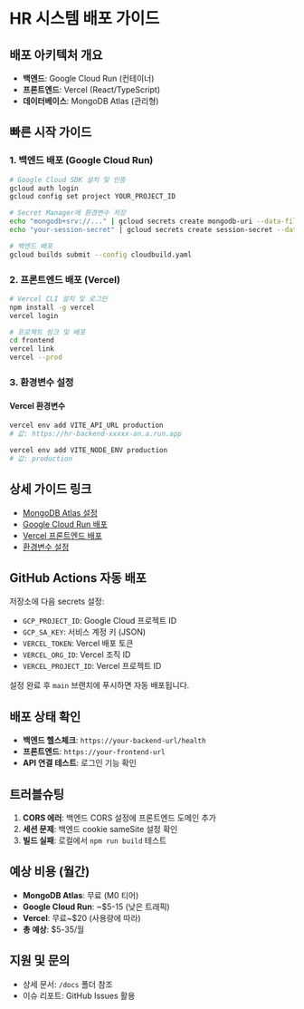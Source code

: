 # HR 시스템 배포 가이드

## 배포 아키텍처 개요
- **백엔드**: Google Cloud Run (컨테이너)
- **프론트엔드**: Vercel (React/TypeScript)
- **데이터베이스**: MongoDB Atlas (관리형)

## 빠른 시작 가이드

### 1. 백엔드 배포 (Google Cloud Run)
```bash
# Google Cloud SDK 설치 및 인증
gcloud auth login
gcloud config set project YOUR_PROJECT_ID

# Secret Manager에 환경변수 저장
echo "mongodb+srv://..." | gcloud secrets create mongodb-uri --data-file=-
echo "your-session-secret" | gcloud secrets create session-secret --data-file=-

# 백엔드 배포
gcloud builds submit --config cloudbuild.yaml
```

### 2. 프론트엔드 배포 (Vercel)
```bash
# Vercel CLI 설치 및 로그인
npm install -g vercel
vercel login

# 프로젝트 링크 및 배포
cd frontend
vercel link
vercel --prod
```

### 3. 환경변수 설정

#### Vercel 환경변수
```bash
vercel env add VITE_API_URL production
# 값: https://hr-backend-xxxxx-an.a.run.app

vercel env add VITE_NODE_ENV production
# 값: production
```

## 상세 가이드 링크
- [MongoDB Atlas 설정](docs/MONGODB_ATLAS_SETUP.md)
- [Google Cloud Run 배포](docs/CLOUD_RUN_DEPLOYMENT.md)
- [Vercel 프론트엔드 배포](docs/VERCEL_DEPLOYMENT.md)
- [환경변수 설정](docs/ENVIRONMENT_SETUP.md)

## GitHub Actions 자동 배포
저장소에 다음 secrets 설정:
- `GCP_PROJECT_ID`: Google Cloud 프로젝트 ID
- `GCP_SA_KEY`: 서비스 계정 키 (JSON)
- `VERCEL_TOKEN`: Vercel 배포 토큰
- `VERCEL_ORG_ID`: Vercel 조직 ID
- `VERCEL_PROJECT_ID`: Vercel 프로젝트 ID

설정 완료 후 `main` 브랜치에 푸시하면 자동 배포됩니다.

## 배포 상태 확인
- **백엔드 헬스체크**: `https://your-backend-url/health`
- **프론트엔드**: `https://your-frontend-url`
- **API 연결 테스트**: 로그인 기능 확인

## 트러블슈팅
1. **CORS 에러**: 백엔드 CORS 설정에 프론트엔드 도메인 추가
2. **세션 문제**: 백엔드 cookie sameSite 설정 확인
3. **빌드 실패**: 로컬에서 `npm run build` 테스트

## 예상 비용 (월간)
- **MongoDB Atlas**: 무료 (M0 티어)
- **Google Cloud Run**: ~$5-15 (낮은 트래픽)
- **Vercel**: 무료~$20 (사용량에 따라)
- **총 예상**: $5-35/월

## 지원 및 문의
- 상세 문서: `/docs` 폴더 참조
- 이슈 리포트: GitHub Issues 활용